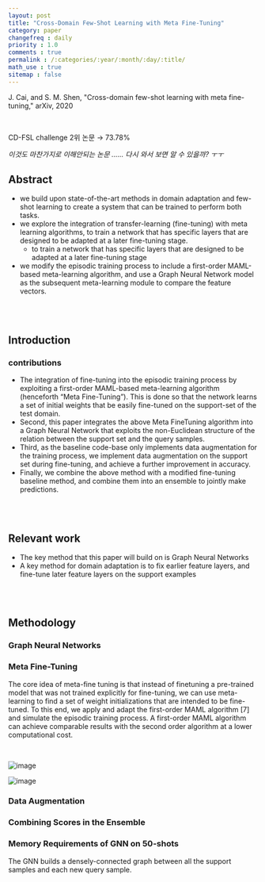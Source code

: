 ```yaml
---
layout: post
title: "Cross-Domain Few-Shot Learning with Meta Fine-Tuning"
category: paper
changefreq : daily
priority : 1.0
comments : true
permalink : /:categories/:year/:month/:day/:title/
math_use : true
sitemap : false
---
```


J. Cai, and S. M. Shen, "Cross-domain few-shot learning with meta fine-tuning," arXiv, 2020

<br>

CD-FSL challenge 2위 논문 → 73.78%

*이것도 마찬가지로 이해안되는 논문 ......  다시 와서 보면 알 수 있을까? ㅜㅜ*

## Abstract

- we build upon state-of-the-art methods in domain adaptation and few-shot learning to create a system that can be trained to perform both tasks.
- we explore the integration of transfer-learning (fine-tuning) with meta learning algorithms, to train a network that has specific layers that are designed to be adapted at a later fine-tuning stage.
  - to train a network that has specific layers that are designed to be adapted at a later fine-tuning stage
- we modify the episodic training process to include a first-order MAML-based meta-learning algorithm, and use a Graph Neural Network model as the subsequent meta-learning module to compare the feature vectors.

<br>

<br>

## Introduction

### contributions

- The integration of fine-tuning into the episodic training process by exploiting a first-order MAML-based meta-learning algorithm (henceforth “Meta Fine-Tuning”). This is done so that the network learns a set of initial weights that be easily fine-tuned on the support-set of the test domain. 
- Second, this paper integrates the above Meta FineTuning algorithm into a Graph Neural Network that exploits the non-Euclidean structure of the relation between the support set and the query samples. 
- Third, as the baseline code-base only implements data augmentation for the training process, we implement data augmentation on the support set during fine-tuning, and achieve a further improvement in accuracy. 
- Finally, we combine the above method with a modified fine-tuning baseline method, and combine them into an ensemble to jointly make predictions.

<br>

<br>

## Relevant work

- The key method that this paper will build on is Graph Neural Networks
- A key method for domain adaptation is to fix earlier feature layers, and fine-tune later feature layers on the support examples

<br>

<br>

## Methodology

### Graph Neural Networks

### Meta Fine-Tuning

The core idea of meta-fine tuning is that instead of finetuning a pre-trained model that was not trained explicitly for fine-tuning, we can use meta-learning to find a set of weight initializations that are intended to be fine-tuned. To this end, we apply and adapt the first-order MAML algorithm [7] and simulate the episodic training process. A first-order MAML algorithm can achieve comparable results with the second order algorithm at a lower computational cost.

<br>

![image](https://user-images.githubusercontent.com/85778937/126874887-1c8b23c8-a5cb-4abe-bc95-c3adb8ee682e.png)

![image](https://user-images.githubusercontent.com/85778937/126874895-10d8d4d1-c031-41ed-a18b-0ae4322662d8.png)

### Data Augmentation

### Combining Scores in the Ensemble

### Memory Requirements of GNN on 50-shots

The GNN builds a densely-connected graph between all the support samples and each new query sample.
